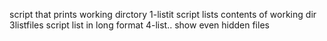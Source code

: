script that prints working dirctory
1-listit script lists contents of working dir
3listfiles script list in long format
4-list.. show even hidden files

